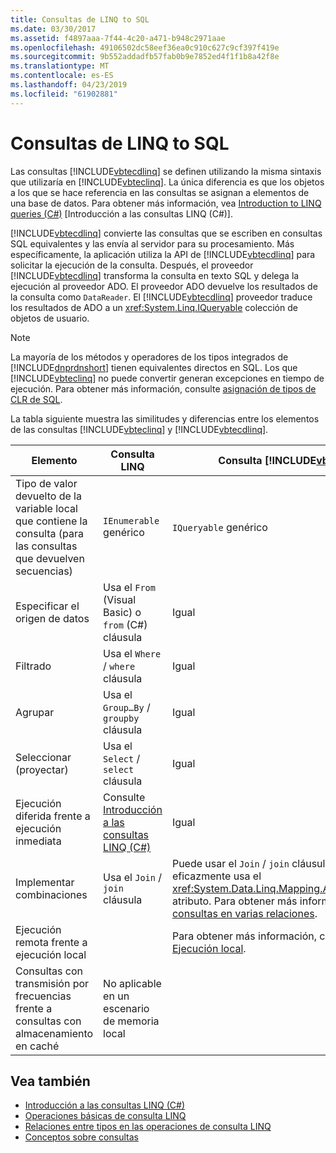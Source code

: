```yaml
---
title: Consultas de LINQ to SQL
ms.date: 03/30/2017
ms.assetid: f4897aaa-7f44-4c20-a471-b948c2971aae
ms.openlocfilehash: 49106502dc58eef36ea0c910c627c9cf397f419e
ms.sourcegitcommit: 9b552addadfb57fab0b9e7852ed4f1f1b8a42f8e
ms.translationtype: MT
ms.contentlocale: es-ES
ms.lasthandoff: 04/23/2019
ms.locfileid: "61902881"
---
```

# <a name="linq-to-sql-queries"></a>Consultas de LINQ to SQL
Las consultas [!INCLUDE[vbtecdlinq](../../../../../../includes/vbtecdlinq-md.md)] se definen utilizando la misma sintaxis que utilizaría en [!INCLUDE[vbteclinq](../../../../../../includes/vbteclinq-md.md)]. La única diferencia es que los objetos a los que se hace referencia en las consultas se asignan a elementos de una base de datos. Para obtener más información, vea [Introduction to LINQ queries (C#)](~/docs/csharp/programming-guide/concepts/linq/introduction-to-linq-queries.md) [Introducción a las consultas LINQ (C#)].  
  
 [!INCLUDE[vbtecdlinq](../../../../../../includes/vbtecdlinq-md.md)] convierte las consultas que se escriben en consultas SQL equivalentes y las envía al servidor para su procesamiento. Más específicamente, la aplicación utiliza la API de [!INCLUDE[vbtecdlinq](../../../../../../includes/vbtecdlinq-md.md)] para solicitar la ejecución de la consulta. Después, el proveedor [!INCLUDE[vbtecdlinq](../../../../../../includes/vbtecdlinq-md.md)] transforma la consulta en texto SQL y delega la ejecución al proveedor ADO. El proveedor ADO devuelve los resultados de la consulta como `DataReader`. El [!INCLUDE[vbtecdlinq](../../../../../../includes/vbtecdlinq-md.md)] proveedor traduce los resultados de ADO a un <xref:System.Linq.IQueryable> colección de objetos de usuario.  
  
> [!NOTE]
>  La mayoría de los métodos y operadores de los tipos integrados de [!INCLUDE[dnprdnshort](../../../../../../includes/dnprdnshort-md.md)] tienen equivalentes directos en SQL. Los que [!INCLUDE[vbteclinq](../../../../../../includes/vbteclinq-md.md)] no puede convertir generan excepciones en tiempo de ejecución. Para obtener más información, consulte [asignación de tipos de CLR de SQL](../../../../../../docs/framework/data/adonet/sql/linq/sql-clr-type-mapping.md).  
  
 La tabla siguiente muestra las similitudes y diferencias entre los elementos de las consultas [!INCLUDE[vbteclinq](../../../../../../includes/vbteclinq-md.md)] y [!INCLUDE[vbtecdlinq](../../../../../../includes/vbtecdlinq-md.md)].  
  
|Elemento|Consulta LINQ|Consulta [!INCLUDE[vbtecdlinq](../../../../../../includes/vbtecdlinq-md.md)]|  
|----------|----------------|----------------------------------------------------------------------|  
|Tipo de valor devuelto de la variable local que contiene la consulta (para las consultas que devuelven secuencias)|`IEnumerable` genérico|`IQueryable` genérico|  
|Especificar el origen de datos|Usa el `From` (Visual Basic) o `from` (C#) cláusula|Igual|  
|Filtrado|Usa el `Where` / `where` cláusula|Igual|  
|Agrupar|Usa el `Group…By` / `groupby` cláusula|Igual|  
|Seleccionar (proyectar)|Usa el `Select` / `select` cláusula|Igual|  
|Ejecución diferida frente a ejecución inmediata|Consulte [Introducción a las consultas LINQ (C#)](~/docs/csharp/programming-guide/concepts/linq/introduction-to-linq-queries.md)|Igual|  
|Implementar combinaciones|Usa el `Join` / `join` cláusula|Puede usar el `Join` / `join` cláusula, pero más eficazmente usa el <xref:System.Data.Linq.Mapping.AssociationAttribute> atributo. Para obtener más información, consulte [consultas en varias relaciones](../../../../../../docs/framework/data/adonet/sql/linq/querying-across-relationships.md).|  
|Ejecución remota frente a ejecución local||Para obtener más información, consulte [vs remotos. Ejecución local](../../../../../../docs/framework/data/adonet/sql/linq/remote-vs-local-execution.md).|  
|Consultas con transmisión por frecuencias frente a consultas con almacenamiento en caché|No aplicable en un escenario de memoria local||  
  
## <a name="see-also"></a>Vea también

- [Introducción a las consultas LINQ (C#)](~/docs/csharp/programming-guide/concepts/linq/introduction-to-linq-queries.md)
- [Operaciones básicas de consulta LINQ](~/docs/csharp/programming-guide/concepts/linq/basic-linq-query-operations.md)
- [Relaciones entre tipos en las operaciones de consulta LINQ](~/docs/csharp/programming-guide/concepts/linq/type-relationships-in-linq-query-operations.md)
- [Conceptos sobre consultas](../../../../../../docs/framework/data/adonet/sql/linq/query-concepts.md)
